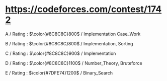 # https://codeforces.com/contest/1742

A / Rating : $\color{#8C8C8C}800$ / Implementation Case_Work

B / Rating : $\color{#8C8C8C}800$ / Implementation, Sorting

C / Rating : $\color{#8C8C8C}900$ / Implementation

D / Rating : $\color{#8C8C8C}1100$ / Number_Theory, Bruteforce

E / Rating : $\color{#7DFE74}1200$ / Binary_Search
